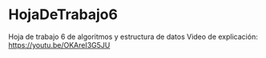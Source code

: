 # HojaDeTrabajo6
Hoja de trabajo 6 de algoritmos y estructura de datos
Video de explicación: https://youtu.be/OKAreI3G5JU
